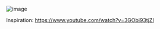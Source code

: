 ![image](https://github.com/sjdonado/nestjs-htmx-users-crud/assets/27580836/b8e25bfb-1dba-4dca-96b4-e3e049128a20)

Inspiration: https://www.youtube.com/watch?v=3GObi93tjZI
